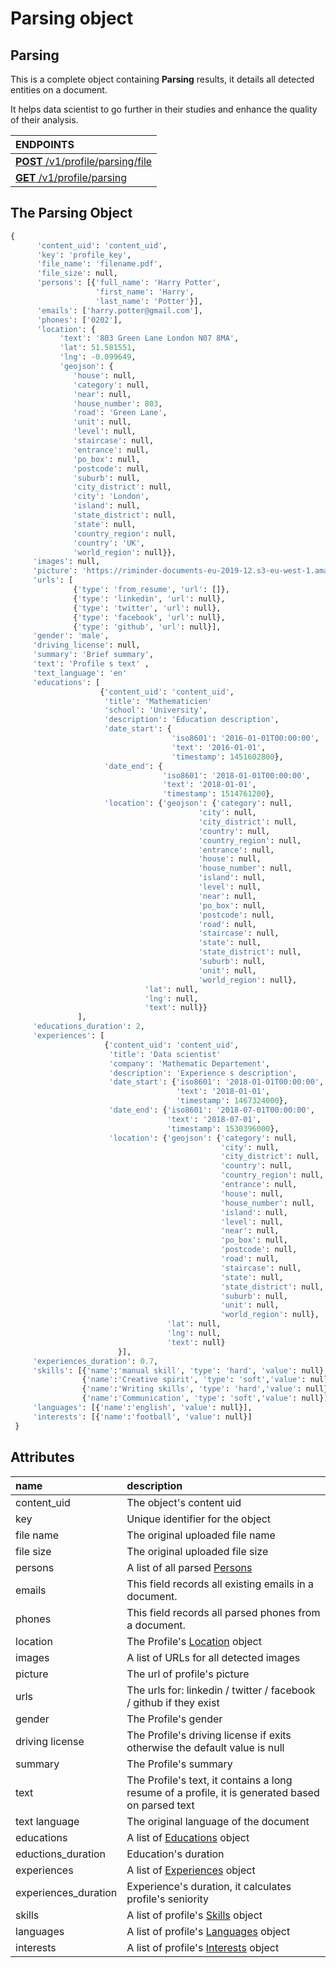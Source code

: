# Parsing object

## Parsing

This is a complete object containing **Parsing** results, it details all detected entities on a document.

It helps data scientist to go further in their studies and enhance the quality of their analysis.

| **ENDPOINTS** |
| :--- |
| [**POST** /v1/profile/parsing/file](https://developers.hrflow.ai/api-reference/profile-api/post-profile) |
| [**GET** /v1/profile/parsing](https://developers.hrflow.ai/api-reference/profile-api/get-profile-parsing) |

## The Parsing Object

```python
{
      'content_uid': 'content_uid', 
      'key': 'profile_key',
      'file_name': 'filename.pdf',
      'file_size': null, 
      'persons': [{'full_name': 'Harry Potter', 
                   'first_name': 'Harry',
                   'last_name': 'Potter'}],
      'emails': ['harry.potter@gmail.com'],
      'phones': ['0202'],
      'location': {
           'text': '803 Green Lane London N07 8MA',
           'lat': 51.581551, 
           'lng': -0.099649, 
           'geojson': {
              'house': null, 
              'category': null, 
              'near': null, 
              'house_number': 803, 
              'road': 'Green Lane', 
              'unit': null, 
              'level': null, 
              'staircase': null, 
              'entrance': null, 
              'po_box': null, 
              'postcode': null, 
              'suburb': null, 
              'city_district': null, 
              'city': 'London', 
              'island': null, 
              'state_district': null, 
              'state': null, 
              'country_region': null, 
              'country': 'UK', 
              'world_region': null}}, 
     'images': null, 
     'picture': 'https://riminder-documents-eu-2019-12.s3-eu-west-1.amazonaws.com/picture.png',
     'urls': [
              {'type': 'from_resume', 'url': []}, 
              {'type': 'linkedin', 'url': null}, 
              {'type': 'twitter', 'url': null}, 
              {'type': 'facebook', 'url': null}, 
              {'type': 'github', 'url': null}],
     'gender': 'male',
     'driving_license': null, 
     'summary': 'Brief summary', 
     'text': 'Profile s text' ,
     'text_language': 'en'
     'educations': [
                    {'content_uid': 'content_uid',
                     'title': 'Mathematicien'                     
                     'school': 'University',
                     'description': 'Education description',
                     'date_start': {
                                    'iso8601': '2016-01-01T00:00:00',
                                    'text': '2016-01-01',
                                    'timestamp': 1451602800},
                     'date_end': {
                                  'iso8601': '2018-01-01T00:00:00', 
                                  'text': '2018-01-01', 
                                  'timestamp': 1514761200},
                     'location': {'geojson': {'category': null,
                                          'city': null,
                                          'city_district': null,
                                          'country': null,
                                          'country_region': null,
                                          'entrance': null,
                                          'house': null,
                                          'house_number': null,
                                          'island': null,
                                          'level': null,
                                          'near': null,
                                          'po_box': null,
                                          'postcode': null,
                                          'road': null,
                                          'staircase': null,
                                          'state': null,
                                          'state_district': null,
                                          'suburb': null,
                                          'unit': null,
                                          'world_region': null},
                              'lat': null,
                              'lng': null,
                              'text': null}}
               ],
     'educations_duration': 2,
     'experiences': [
                     {'content_uid': 'content_uid',
                      'title': 'Data scientist'
                      'company': 'Mathematic Departement',
                      'description': 'Experience s description',
                      'date_start': {'iso8601': '2018-01-01T00:00:00',
                                     'text': '2018-01-01',
                                     'timestamp': 1467324000},
                      'date_end': {'iso8601': '2018-07-01T00:00:00',
                                   'text': '2018-07-01',
                                   'timestamp': 1530396000},
                      'location': {'geojson': {'category': null,
                                               'city': null,
                                               'city_district': null,
                                               'country': null,
                                               'country_region': null,
                                               'entrance': null,
                                               'house': null,
                                               'house_number': null,
                                               'island': null,
                                               'level': null,
                                               'near': null,
                                               'po_box': null,
                                               'postcode': null,
                                               'road': null,
                                               'staircase': null,
                                               'state': null,
                                               'state_district': null,
                                               'suburb': null,
                                               'unit': null,
                                               'world_region': null},
                                   'lat': null,
                                   'lng': null,
                                   'text': null}
                        }],
     'experiences_duration': 0.7,
     'skills': [{'name':'manual skill', 'type': 'hard', 'value': null},
                {'name':'Creative spirit', 'type': 'soft','value': null}, 
                {'name':'Writing skills', 'type': 'hard','value': null}, 
                {'name':'Communication', 'type': 'soft','value': null}],
     'languages': [{'name':'english', 'value': null}],
     'interests': [{'name':'football', 'value': null}]
 }
```

## Attributes

| name | description |
| :--- | :--- |
| content\_uid | The object's content uid |
| key | Unique identifier for the object |
| file name | The original uploaded file name |
| file size | The original uploaded file size |
| persons | A list of all parsed [Persons](https://developers.hrflow.ai/hr-json/profile-objects/person-object) |
| emails | This field records all existing emails in a document. |
| phones | This field records all parsed phones from a document. |
| location | The Profile's [Location](https://developers.hrflow.ai/hr-json/trait-objects/location-object) object |
| images | A list of URLs for all detected images |
| picture | The url of profile's picture |
| urls | The urls for: linkedin / twitter / facebook / github if they exist |
| gender | The Profile's gender |
| driving license | The Profile's driving license if exits otherwise the default value is null |
| summary | The Profile's summary |
| text | The Profile's text, it contains a long resume   of a profile, it is generated based on parsed text |
| text language | The original language of the document |
| educations | A list of [Educations](https://developers.hrflow.ai/hr-json/profile-objects/education-object) object |
| eductions\_duration | Education's duration |
| experiences | A list of [Experiences](https://developers.hrflow.ai/hr-json/profile-objects/experience-object) object |
| experiences\_duration | Experience's duration, it calculates profile's seniority |
| skills | A list of profile's [Skills](https://developers.hrflow.ai/hr-json/trait-objects/skill-object) object |
| languages | A list of profile's [Languages](https://developers.hrflow.ai/hr-json/trait-objects/language-object) object |
| interests | A list of profile's [Interests](https://developers.hrflow.ai/hr-json/profile-objects/interest-object) object |

